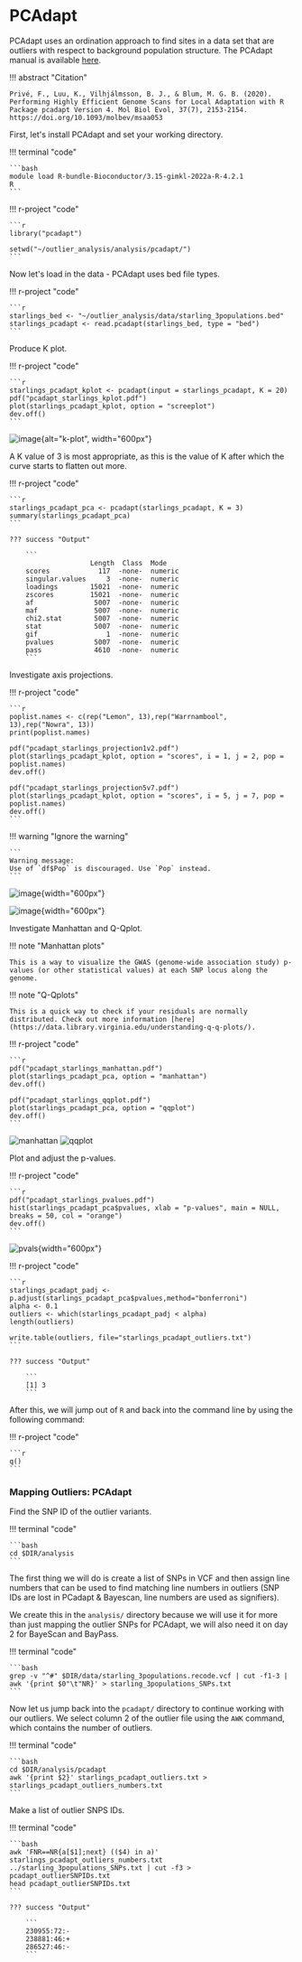# PCAdapt

PCAdapt uses an ordination approach to find sites in a data set that are outliers with respect to background population structure. The PCAdapt manual is available [here](https://bcm-uga.github.io/pcadapt/articles/pcadapt.html). 

!!! abstract "Citation"

    Privé, F., Luu, K., Vilhjálmsson, B. J., & Blum, M. G. B. (2020). Performing Highly Efficient Genome Scans for Local Adaptation with R Package pcadapt Version 4. Mol Biol Evol, 37(7), 2153-2154. https://doi.org/10.1093/molbev/msaa053 


First, let's install PCAdapt and set your working directory.

!!! terminal "code"

    ```bash
    module load R-bundle-Bioconductor/3.15-gimkl-2022a-R-4.2.1
    R
    ```

!!! r-project "code"

    ```r
    library("pcadapt")

    setwd("~/outlier_analysis/analysis/pcadapt/")
    ```

Now let's load in the data - PCAdapt uses bed file types.

!!! r-project "code"

    ```r
    starlings_bed <- "~/outlier_analysis/data/starling_3populations.bed"
    starlings_pcadapt <- read.pcadapt(starlings_bed, type = "bed")
    ```

Produce K plot.

!!! r-project "code"

    ```r
    starlings_pcadapt_kplot <- pcadapt(input = starlings_pcadapt, K = 20)
    pdf("pcadapt_starlings_kplot.pdf")
    plot(starlings_pcadapt_kplot, option = "screeplot")
    dev.off()
    ```

![image](../images/pcadapt_kplot.PNG){alt="k-plot", width="600px"}

A K value of 3 is most appropriate, as this is the value of K after which the curve starts to flatten out more.

!!! r-project "code"

    ```r
    starlings_pcadapt_pca <- pcadapt(starlings_pcadapt, K = 3)
    summary(starlings_pcadapt_pca)
    ```

    ??? success "Output"

        ```
                        Length  Class  Mode
        scores            117  -none-  numeric
        singular.values     3  -none-  numeric
        loadings        15021  -none-  numeric
        zscores         15021  -none-  numeric
        af               5007  -none-  numeric
        maf              5007  -none-  numeric
        chi2.stat        5007  -none-  numeric
        stat             5007  -none-  numeric
        gif                 1  -none-  numeric
        pvalues          5007  -none-  numeric
        pass             4610  -none-  numeric
        ```

Investigate axis projections.

!!! r-project "code"

    ```r
    poplist.names <- c(rep("Lemon", 13),rep("Warrnambool", 13),rep("Nowra", 13))
    print(poplist.names)

    pdf("pcadapt_starlings_projection1v2.pdf")
    plot(starlings_pcadapt_kplot, option = "scores", i = 1, j = 2, pop = poplist.names)
    dev.off()

    pdf("pcadapt_starlings_projection5v7.pdf")
    plot(starlings_pcadapt_kplot, option = "scores", i = 5, j = 7, pop = poplist.names)
    dev.off()
    ```

!!! warning "Ignore the warning"

    ```
    Warning message:
    Use of `df$Pop` is discouraged. Use `Pop` instead.
    ```

![image](../images/pcadapt_proj1.PNG){width="600px"}

![image](../images/pcadapt_proj2.PNG){width="600px"}

Investigate Manhattan and Q-Qplot.

!!! note "Manhattan plots"

    This is a way to visualize the GWAS (genome-wide association study) p-values (or other statistical values) at each SNP locus along the genome.

!!! note "Q-Qplots"

    This is a quick way to check if your residuals are normally distributed. Check out more information [here](https://data.library.virginia.edu/understanding-q-q-plots/).

!!! r-project "code"

    ```r
    pdf("pcadapt_starlings_manhattan.pdf")
    plot(starlings_pcadapt_pca, option = "manhattan")
    dev.off()

    pdf("pcadapt_starlings_qqplot.pdf")
    plot(starlings_pcadapt_pca, option = "qqplot")
    dev.off()
    ```

![manhattan](../images/pcadapt_manhattan.PNG) 
![qqplot](../images/pcadapt_qq.PNG)

Plot and adjust the p-values.

!!! r-project "code"

    ```r
    pdf("pcadapt_starlings_pvalues.pdf")
    hist(starlings_pcadapt_pca$pvalues, xlab = "p-values", main = NULL, breaks = 50, col = "orange")
    dev.off()
    ```

![pvals](../images/pcadapt_pvals.PNG){width="600px"}

!!! r-project "code"

    ```r
    starlings_pcadapt_padj <- p.adjust(starlings_pcadapt_pca$pvalues,method="bonferroni")
    alpha <- 0.1
    outliers <- which(starlings_pcadapt_padj < alpha)
    length(outliers)

    write.table(outliers, file="starlings_pcadapt_outliers.txt")
    ```

    ??? success "Output"

        ```
        [1] 3
        ```

After this, we will jump out of `R` and back into the command line by using the following command: 

!!! r-project "code"

    ```r
    q()
    ```

### Mapping Outliers: PCAdapt

Find the SNP ID of the outlier variants.

!!! terminal "code"

    ```bash
    cd $DIR/analysis
    ```

The first thing we will do is create a list of SNPs in VCF and then assign line numbers that can be used to find matching line numbers in outliers (SNP IDs are lost in PCadapt & Bayescan, line numbers are used as signifiers). 

We create this in the `analysis/` directory because we will use it for more than just mapping the outlier SNPs for PCAdapt, we will also need it on day 2 for BayeScan and BayPass.

!!! terminal "code"

    ```bash
    grep -v "^#" $DIR/data/starling_3populations.recode.vcf | cut -f1-3 | awk '{print $0"\t"NR}' > starling_3populations_SNPs.txt
    ```

Now let us jump back into the `pcadapt/` directory to continue working with our outliers. We select column 2 of the outlier file using the `AWK` command, which contains the number of outliers.

!!! terminal "code"

    ```bash
    cd $DIR/analysis/pcadapt
    awk '{print $2}' starlings_pcadapt_outliers.txt > starlings_pcadapt_outliers_numbers.txt
    ```

Make a list of outlier SNPS IDs.

!!! terminal "code"

    ```bash
    awk 'FNR==NR{a[$1];next} (($4) in a)' starlings_pcadapt_outliers_numbers.txt ../starling_3populations_SNPs.txt | cut -f3 > pcadapt_outlierSNPIDs.txt
    head pcadapt_outlierSNPIDs.txt
    ```

    ??? success "Output"

        ```
        230955:72:-
        238881:46:+
        286527:46:-
        ```
